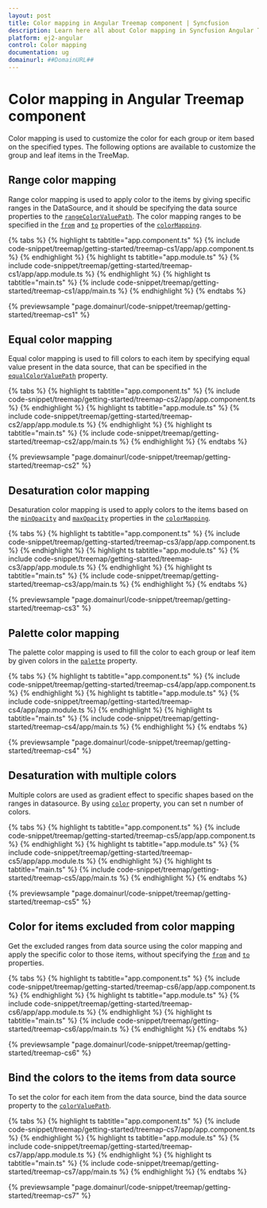 ```yaml
---
layout: post
title: Color mapping in Angular Treemap component | Syncfusion
description: Learn here all about Color mapping in Syncfusion Angular Treemap component of Syncfusion Essential JS 2 and more.
platform: ej2-angular
control: Color mapping 
documentation: ug
domainurl: ##DomainURL##
---
```


# Color mapping in Angular Treemap component

Color mapping is used to customize the color for each group or item based on the specified types. The following options are available to customize the group and leaf items in the TreeMap.

## Range color mapping

Range color mapping is used to apply color to the items by giving specific ranges in the DataSource, and it should be specifying the data source properties to the [`rangeColorValuePath`](https://ej2.syncfusion.com/angular/documentation/api/treemap/#rangecolorvaluepath). The color mapping ranges to be specified in the [`from`](https://ej2.syncfusion.com/angular/documentation/api/treemap/colorMapping/#from) and [`to`](https://ej2.syncfusion.com/angular/documentation/api/treemap/colorMapping/#to) properties of the [`colorMapping`](https://ej2.syncfusion.com/angular/documentation/api/treemap/colorMapping/).

{% tabs %}
{% highlight ts tabtitle="app.component.ts" %}
{% include code-snippet/treemap/getting-started/treemap-cs1/app/app.component.ts %}
{% endhighlight %}
{% highlight ts tabtitle="app.module.ts" %}
{% include code-snippet/treemap/getting-started/treemap-cs1/app/app.module.ts %}
{% endhighlight %}
{% highlight ts tabtitle="main.ts" %}
{% include code-snippet/treemap/getting-started/treemap-cs1/app/main.ts %}
{% endhighlight %}
{% endtabs %}
  
{% previewsample "page.domainurl/code-snippet/treemap/getting-started/treemap-cs1" %}

## Equal color mapping

Equal color mapping is used to fill colors to each item by specifying equal value present in the data source, that can be specified in the [`equalColorValuePath`](https://ej2.syncfusion.com/angular/documentation/api/treemap/#equalcolorvaluepath) property.

{% tabs %}
{% highlight ts tabtitle="app.component.ts" %}
{% include code-snippet/treemap/getting-started/treemap-cs2/app/app.component.ts %}
{% endhighlight %}
{% highlight ts tabtitle="app.module.ts" %}
{% include code-snippet/treemap/getting-started/treemap-cs2/app/app.module.ts %}
{% endhighlight %}
{% highlight ts tabtitle="main.ts" %}
{% include code-snippet/treemap/getting-started/treemap-cs2/app/main.ts %}
{% endhighlight %}
{% endtabs %}
  
{% previewsample "page.domainurl/code-snippet/treemap/getting-started/treemap-cs2" %}

## Desaturation color mapping

Desaturation color mapping is used to apply colors to the items based on the [`minOpacity`](https://help.syncfusion.com/cr/blazor/Syncfusion.Blazor.TreeMap.ColorMapping.html#Syncfusion_Blazor_TreeMap_ColorMapping_MinOpacity) and [`maxOpacity`](https://help.syncfusion.com/cr/blazor/Syncfusion.Blazor.TreeMap.ColorMapping.html#Syncfusion_Blazor_TreeMap_ColorMapping_MaxOpacity) properties in the [`colorMapping`](https://ej2.syncfusion.com/angular/documentation/api/treemap/leafItemSettings/#colormapping).

{% tabs %}
{% highlight ts tabtitle="app.component.ts" %}
{% include code-snippet/treemap/getting-started/treemap-cs3/app/app.component.ts %}
{% endhighlight %}
{% highlight ts tabtitle="app.module.ts" %}
{% include code-snippet/treemap/getting-started/treemap-cs3/app/app.module.ts %}
{% endhighlight %}
{% highlight ts tabtitle="main.ts" %}
{% include code-snippet/treemap/getting-started/treemap-cs3/app/main.ts %}
{% endhighlight %}
{% endtabs %}
  
{% previewsample "page.domainurl/code-snippet/treemap/getting-started/treemap-cs3" %}

## Palette color mapping

The palette color mapping is used to fill the color to each group or leaf item by given colors in the [`palette`](https://ej2.syncfusion.com/angular/documentation/api/treemap/#palette) property.

{% tabs %}
{% highlight ts tabtitle="app.component.ts" %}
{% include code-snippet/treemap/getting-started/treemap-cs4/app/app.component.ts %}
{% endhighlight %}
{% highlight ts tabtitle="app.module.ts" %}
{% include code-snippet/treemap/getting-started/treemap-cs4/app/app.module.ts %}
{% endhighlight %}
{% highlight ts tabtitle="main.ts" %}
{% include code-snippet/treemap/getting-started/treemap-cs4/app/main.ts %}
{% endhighlight %}
{% endtabs %}
  
{% previewsample "page.domainurl/code-snippet/treemap/getting-started/treemap-cs4" %}

## Desaturation with multiple colors

Multiple colors are used as gradient effect to specific shapes based on the ranges in datasource. By using [`color`](https://ej2.syncfusion.com/angular/documentation/api/treemap/colorMappingModel/#color) property, you can set n number of colors.

{% tabs %}
{% highlight ts tabtitle="app.component.ts" %}
{% include code-snippet/treemap/getting-started/treemap-cs5/app/app.component.ts %}
{% endhighlight %}
{% highlight ts tabtitle="app.module.ts" %}
{% include code-snippet/treemap/getting-started/treemap-cs5/app/app.module.ts %}
{% endhighlight %}
{% highlight ts tabtitle="main.ts" %}
{% include code-snippet/treemap/getting-started/treemap-cs5/app/main.ts %}
{% endhighlight %}
{% endtabs %}
  
{% previewsample "page.domainurl/code-snippet/treemap/getting-started/treemap-cs5" %}

## Color for items excluded from color mapping

Get the excluded ranges from data source using the color mapping and apply the specific color to those items, without specifying the [`from`](https://ej2.syncfusion.com/angular/documentation/api/treemap/colorMapping/#from) and [`to`](https://ej2.syncfusion.com/angular/documentation/api/treemap/colorMapping/#to) properties.

{% tabs %}
{% highlight ts tabtitle="app.component.ts" %}
{% include code-snippet/treemap/getting-started/treemap-cs6/app/app.component.ts %}
{% endhighlight %}
{% highlight ts tabtitle="app.module.ts" %}
{% include code-snippet/treemap/getting-started/treemap-cs6/app/app.module.ts %}
{% endhighlight %}
{% highlight ts tabtitle="main.ts" %}
{% include code-snippet/treemap/getting-started/treemap-cs6/app/main.ts %}
{% endhighlight %}
{% endtabs %}
  
{% previewsample "page.domainurl/code-snippet/treemap/getting-started/treemap-cs6" %}

## Bind the colors to the items from data source

To set the color for each item from the data source, bind the data source property to the [`colorValuePath`](https://ej2.syncfusion.com/angular/documentation/api/treemap/#colorvaluepath).

{% tabs %}
{% highlight ts tabtitle="app.component.ts" %}
{% include code-snippet/treemap/getting-started/treemap-cs7/app/app.component.ts %}
{% endhighlight %}
{% highlight ts tabtitle="app.module.ts" %}
{% include code-snippet/treemap/getting-started/treemap-cs7/app/app.module.ts %}
{% endhighlight %}
{% highlight ts tabtitle="main.ts" %}
{% include code-snippet/treemap/getting-started/treemap-cs7/app/main.ts %}
{% endhighlight %}
{% endtabs %}
  
{% previewsample "page.domainurl/code-snippet/treemap/getting-started/treemap-cs7" %}